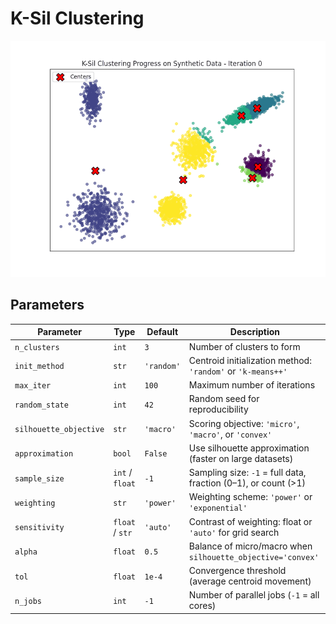 # K-Sil Clustering
<p align="center">
  <img src="demo/ksil_gif.gif" alt="K-Sil Demo" width="550"/>
</p>

## Parameters

| Parameter              | Type            | Default      | Description                                                                 |
|------------------------|-----------------|--------------|-----------------------------------------------------------------------------|
| `n_clusters`           | `int`           | `3`          | Number of clusters to form                                                  |
| `init_method`          | `str`           | `'random'`   | Centroid initialization method: `'random'` or `'k-means++'`                |
| `max_iter`             | `int`           | `100`        | Maximum number of iterations                                                |
| `random_state`         | `int`           | `42`         | Random seed for reproducibility                                             |
| `silhouette_objective`| `str`           | `'macro'`    | Scoring objective: `'micro'`, `'macro'`, or `'convex'`                      |
| `approximation`        | `bool`          | `False`      | Use silhouette approximation (faster on large datasets)                     |
| `sample_size`          | `int` / `float` | `-1`         | Sampling size: `-1` = full data, fraction (0–1), or count (>1)             |
| `weighting`            | `str`           | `'power'`    | Weighting scheme: `'power'` or `'exponential'`                              |
| `sensitivity`          | `float` / `str` | `'auto'`     | Contrast of weighting: float or `'auto'` for grid search                    |
| `alpha`                | `float`         | `0.5`        | Balance of micro/macro when `silhouette_objective='convex'`                |
| `tol`                  | `float`         | `1e-4`       | Convergence threshold (average centroid movement)                          |
| `n_jobs`               | `int`           | `-1`         | Number of parallel jobs (`-1` = all cores)                                  |
